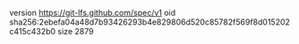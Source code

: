 version https://git-lfs.github.com/spec/v1
oid sha256:2ebefa04a48d7b93426293b4e829806d520c85782f569f8d015202c415c432b0
size 2879
